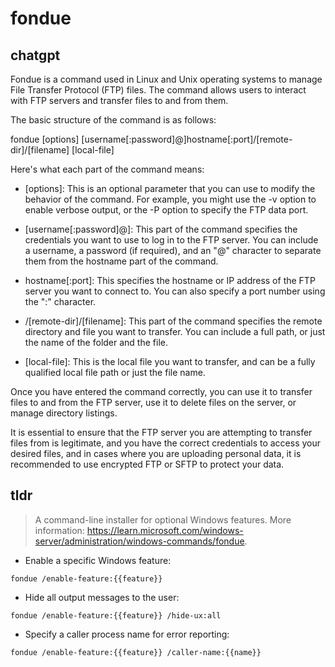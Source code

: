 # fondue 
## chatgpt 
Fondue is a command used in Linux and Unix operating systems to manage File Transfer Protocol (FTP) files. The command allows users to interact with FTP servers and transfer files to and from them. 

The basic structure of the command is as follows:

fondue [options] [username[:password]@]hostname[:port]/[remote-dir]/[filename] [local-file]

Here's what each part of the command means:

- [options]: This is an optional parameter that you can use to modify the behavior of the command. For example, you might use the -v option to enable verbose output, or the -P option to specify the FTP data port.

- [username[:password]@]: This part of the command specifies the credentials you want to use to log in to the FTP server. You can include a username, a password (if required), and an "@" character to separate them from the hostname part of the command.

- hostname[:port]: This specifies the hostname or IP address of the FTP server you want to connect to. You can also specify a port number using the ":" character.

- /[remote-dir]/[filename]: This part of the command specifies the remote directory and file you want to transfer. You can include a full path, or just the name of the folder and the file.

- [local-file]: This is the local file you want to transfer, and can be a fully qualified local file path or just the file name. 

Once you have entered the command correctly, you can use it to transfer files to and from the FTP server, use it to delete files on the server, or manage directory listings. 

It is essential to ensure that the FTP server you are attempting to transfer files from is legitimate, and you have the correct credentials to access your desired files, and in cases where you are uploading personal data, it is recommended to use encrypted FTP or SFTP to protect your data. 

## tldr 
 
> A command-line installer for optional Windows features.
> More information: <https://learn.microsoft.com/windows-server/administration/windows-commands/fondue>.

- Enable a specific Windows feature:

`fondue /enable-feature:{{feature}}`

- Hide all output messages to the user:

`fondue /enable-feature:{{feature}} /hide-ux:all`

- Specify a caller process name for error reporting:

`fondue /enable-feature:{{feature}} /caller-name:{{name}}`
